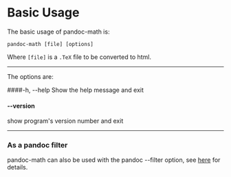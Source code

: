 # Basic Usage

The basic usage of pandoc-math is:

    pandoc-math [file] [options]

Where  `[file]` is a `.TeX` file to be converted to html.

---------------------------

The options are:

####-h, --help
Show the help message and exit

#### --version
show program's version number and exit

------------------------

### As a pandoc filter

pandoc-math can also be used with the pandoc --filter option, see [here](filter.md) for details.
